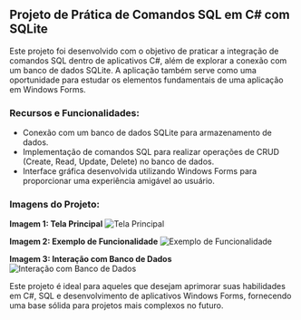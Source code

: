 ## Projeto de Prática de Comandos SQL em C# com SQLite

Este projeto foi desenvolvido com o objetivo de praticar a integração de comandos SQL dentro de aplicativos C#, além de explorar a conexão com um banco de dados SQLite. A aplicação também serve como uma oportunidade para estudar os elementos fundamentais de uma aplicação em Windows Forms.

### Recursos e Funcionalidades:
- Conexão com um banco de dados SQLite para armazenamento de dados.
- Implementação de comandos SQL para realizar operações de CRUD (Create, Read, Update, Delete) no banco de dados.
- Interface gráfica desenvolvida utilizando Windows Forms para proporcionar uma experiência amigável ao usuário.

### Imagens do Projeto:

**Imagem 1: Tela Principal**
![Tela Principal](prints/image1.jpg)

**Imagem 2: Exemplo de Funcionalidade**
![Exemplo de Funcionalidade](image2.jpg)

**Imagem 3: Interação com Banco de Dados**
![Interação com Banco de Dados](image3.jpg)

Este projeto é ideal para aqueles que desejam aprimorar suas habilidades em C#, SQL e desenvolvimento de aplicativos Windows Forms, fornecendo uma base sólida para projetos mais complexos no futuro.

 
